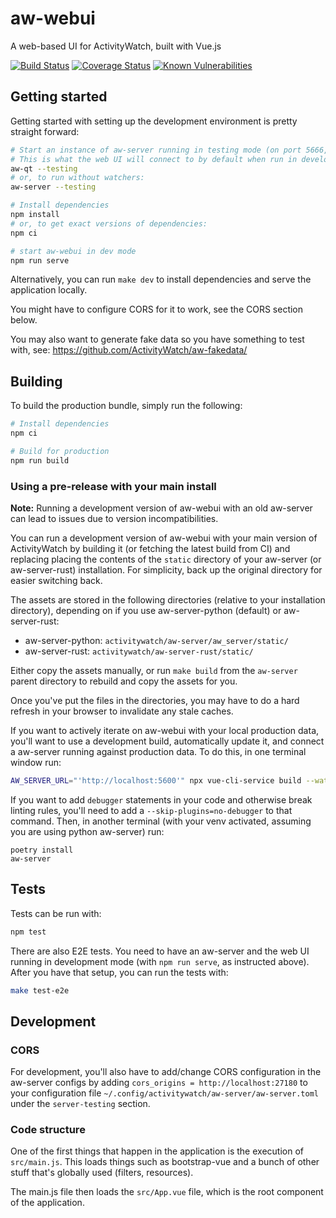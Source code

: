 # aw-webui

A web-based UI for ActivityWatch, built with Vue.js

[![Build Status](https://github.com/ActivityWatch/aw-webui/workflows/Build/badge.svg)](https://github.com/ActivityWatch/aw-webui/actions)
[![Coverage Status](https://codecov.io/gh/ActivityWatch/aw-webui/branch/master/graph/badge.svg)](https://codecov.io/gh/ActivityWatch/aw-webui)
[![Known Vulnerabilities](https://snyk.io/test/github/ActivityWatch/aw-webui/badge.svg)](https://snyk.io/test/github/ActivityWatch/aw-webui)

## Getting started

Getting started with setting up the development environment is pretty straight forward:

```bash
# Start an instance of aw-server running in testing mode (on port 5666, with a separate database),
# This is what the web UI will connect to by default when run in development mode.
aw-qt --testing
# or, to run without watchers:
aw-server --testing

# Install dependencies
npm install
# or, to get exact versions of dependencies:
npm ci

# start aw-webui in dev mode
npm run serve
```

Alternatively, you can run `make dev` to install dependencies and serve the application locally.

You might have to configure CORS for it to work, see the CORS section below.

You may also want to generate fake data so you have something to test with, see: https://github.com/ActivityWatch/aw-fakedata/

## Building

To build the production bundle, simply run the following:

```bash
# Install dependencies
npm ci

# Build for production
npm run build
```

### Using a pre-release with your main install

**Note:** Running a development version of aw-webui with an old aw-server can lead to issues due to version incompatibilities.

You can run a development version of aw-webui with your main version of ActivityWatch by building it (or fetching the latest build from CI) and replacing placing the contents of the `static` directory of your aw-server (or aw-server-rust) installation. For simplicity, back up the original directory for easier switching back.

The assets are stored in the following directories (relative to your installation directory), depending on if you use aw-server-python (default) or aw-server-rust:

 - aw-server-python: `activitywatch/aw-server/aw_server/static/`
 - aw-server-rust: `activitywatch/aw-server-rust/static/`

Either copy the assets manually, or run `make build` from the `aw-server` parent directory to rebuild and copy the assets for you.

Once you've put the files in the directories, you may have to do a hard refresh in your browser to invalidate any stale caches.

If you want to actively iterate on aw-webui with your local production data, you'll want to use a development build, automatically update it, and connect a aw-server running against production data. To do this, in one terminal window run:

```bash
AW_SERVER_URL="'http://localhost:5600'" npx vue-cli-service build --watch --dest=../aw_server/static
```

If you want to add `debugger` statements in your code and otherwise break linting rules, you'll need to add a `--skip-plugins=no-debugger` to that command. Then,  in another terminal (with your venv activated, assuming you are using python aw-server) run:

```shell
poetry install
aw-server
```

## Tests

Tests can be run with:

```bash
npm test
```

There are also E2E tests. You need to have an aw-server and the web UI running in development mode (with `npm run serve`, as instructed above). After you have that setup, you can run the tests with:

```bash
make test-e2e
```

## Development

### CORS

For development, you'll also have to add/change CORS configuration in the
aw-server configs by adding `cors_origins = http://localhost:27180` to your
configuration file `~/.config/activitywatch/aw-server/aw-server.toml` under the
`server-testing` section.

### Code structure

One of the first things that happen in the application is the execution of `src/main.js`. This loads things such as bootstrap-vue and a bunch of other stuff that's globally used (filters, resources).

The main.js file then loads the `src/App.vue` file, which is the root component of the application.
